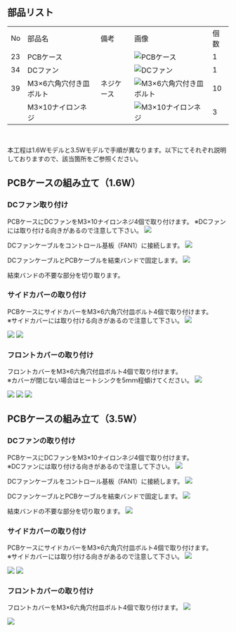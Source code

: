 ## 部品リスト
<table class="packing-list">
<tbody>
<tr>
<td>No</td>
<td>部品名</td>
<td>備考</td>
<td class="packing-img">画像</td>
<td>個数</td>
</tr>
<tr>
<td>23</td>
<td>PCBケース</td>
<td></td>
<td><img src="./images/08/p8-1.jpg" alt="PCBケース"></td>
<td>1</td>
</tr>
<tr>
<td>34</td>
<td>DCファン</td>
<td></td>
<td><img src="./images/08/p8-2.jpg" alt="DCファン"></td>
<td>1</td>
</tr>
<tr>
<td>39</td>
<td>M3×6六角穴付き皿ボルト</td>
<td>ネジケース</td>
<td><img src="./images/08/p8-3.jpg" alt="M3×6六角穴付き皿ボルト"></td>
<td>10</td>
</tr>
<tr>
<td></td>
<td>M3×10ナイロンネジ</td>
<td></td>
<td><img src="./images/08/p8-4.jpg" alt="M3×10ナイロンネジ"></td>
<td>3</td>
</tr>
</tbody>
</table>

<br>

本工程は1.6Wモデルと3.5Wモデルで手順が異なります。以下にてそれぞれ説明しておりますので、該当箇所をご参照ください。

## PCBケースの組み立て（1.6W）
### DCファン取り付け
PCBケースにDCファンをM3&times;10ナイロンネジ4個で取り付けます。
※DCファンには取り付ける向きがあるので注意して下さい。
<img src="./images/08/mini-300mm_08_01.jpg">

DCファンケーブルをコントロール基板（FAN1）に接続します。
<img src="./images/08/mini-300mm_08_02.jpg">

DCファンケーブルとPCBケーブルを結束バンドで固定します。
<img src="./images/08/mini-300mm_08_03.jpg">

結束バンドの不要な部分を切り取ります。

### サイドカバーの取り付け
PCBケースにサイドカバーをM3&times;6六角穴付皿ボルト4個で取り付けます。  
※サイドカバーには取り付ける向きがあるので注意して下さい。
<img src="./images/08/mini-300mm_08_19.jpg">

<img src="./images/08/mini-300mm_08_05.jpg">

<img src="./images/08/mini-300mm_08_06.jpg">

### フロントカバーの取り付け
フロントカバーをM3&times;6六角穴付皿ボルト4個で取り付けます。  
※カバーが閉じない場合はヒートシンクを5ｍｍ程傾けてください。
<img src="./images/08/mini-300mm_08_07.jpg">

<img src="./images/08/mini-300mm_08_08.jpg">

<img src="./images/08/mini-300mm_08_09.jpg">

<img src="./images/08/mini-300mm_08_10.jpg">

## PCBケースの組み立て（3.5W）
### DCファンの取り付け
PCBケースにDCファンをM3&times;10ナイロンネジ4個で取り付けます。  
※DCファンには取り付ける向きがあるので注意して下さい。
<img src="./images/08/mini-300mm_08_01.jpg">

DCファンケーブルをコントロール基板（FAN1）に接続します。
<img src="./images/08/mini-300mm_08_12.jpg">

DCファンケーブルとPCBケーブルを結束バンドで固定します。
<img src="./images/08/mini-300mm_08_13.jpg">

結束バンドの不要な部分を切り取ります。
<img src="./images/08/mini-300mm_08_14.jpg">

### サイドカバーの取り付け
PCBケースにサイドカバーをM3&times;6六角穴付皿ボルト4個で取り付けます。  
※サイドカバーには取り付ける向きがあるので注意して下さい。
<img src="./images/08/mini-300mm_08_19.jpg">

<img src="./images/08/mini-300mm_08_15.jpg">

<img src="./images/08/mini-300mm_08_16.jpg">

### フロントカバーの取り付け
フロントカバーをM3&times;6六角穴付皿ボルト4個で取り付けます。
<img src="./images/08/mini-300mm_08_09.jpg">

<img src="./images/08/mini-300mm_08_10.jpg">

